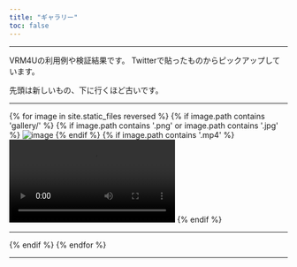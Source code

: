 ```yaml
---
title: "ギャラリー"
toc: false
---
```


----

VRM4Uの利用例や検証結果です。
Twitterで貼ったものからピックアップしています。

先頭は新しいもの、下に行くほど古いです。

----



<style type="text/css">
<!--
video {max-width: 80%;}
-->
</style>

{% for image in site.static_files reversed %}
  {% if image.path contains 'gallery/' %}
    {% if image.path contains '.png' or image.path contains '.jpg' %}
<img src="{{ site.baseurl }}{{ image.path }}" alt="image" />
    {% endif %}
    {% if image.path contains '.mp4' %}
<video src="{{ site.baseurl }}{{ image.path }}" controls></video>
    {% endif %}
<hr />
  {% endif %}
{% endfor %}


----
